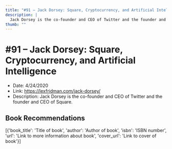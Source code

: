 ```yaml
---
title: "#91 – Jack Dorsey: Square, Cryptocurrency, and Artificial Intelligence"
description: |
  Jack Dorsey is the co-founder and CEO of Twitter and the founder and CEO of Square."
thumb: ""
---
```


# #91 – Jack Dorsey: Square, Cryptocurrency, and Artificial Intelligence

  - Date: 4/24/2020
  - Link: https://lexfridman.com/jack-dorsey/
  - Description: Jack Dorsey is the co-founder and CEO of Twitter and the founder and CEO of Square.

## Book Recommendations

[{'book_title': 'Title of book', 'author': 'Author of book', 'isbn': 'ISBN number', 'url': 'Link to more information about book', 'cover_url': 'Link to cover of book'}]